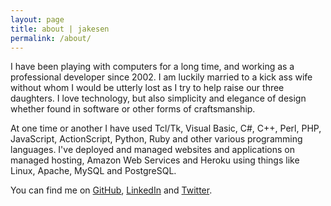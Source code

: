 ```yaml
---
layout: page
title: about | jakesen
permalink: /about/
---
```


I have been playing with computers for a long time, and working as a professional developer since 2002. I am luckily married to a kick ass wife without whom I would be utterly lost as I try to help raise our three daughters. I love technology, but also simplicity and elegance of design whether found in software or other forms of craftsmanship.

At one time or another I have used Tcl/Tk, Visual Basic, C#, C++, Perl, PHP, JavaScript, ActionScript, Python, Ruby and other various programming languages. I've deployed and managed websites and applications on managed hosting, Amazon Web Services and Heroku using things like Linux, Apache, MySQL and PostgreSQL.

You can find me on [GitHub][github-profile], [LinkedIn][linkedin-profile] and [Twitter][twitter-profile].

[github-profile]:https://github.com/jakesen
[linkedin-profile]:https://www.linkedin.com/in/jacob-senecal-b8789029/
[twitter-profile]:https://twitter.com/jakesen
